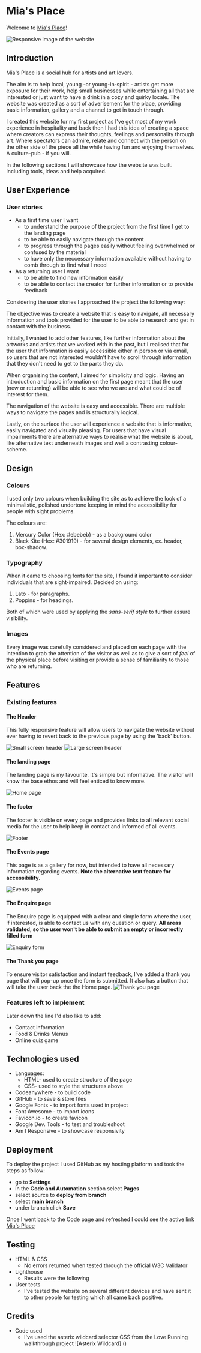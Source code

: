 # Mia's Place

Welcome to [Mia's Place](<https://tmea-farkas.github.io/mias_place/>)!

![Responsive image of the website](<https://github.com/tmea-farkas/mias_place/blob/main/readme/responsive-view.png>)

## Introduction

Mia's Place is a social hub for artists and art lovers.

The aim is to help local, young -or young-in-spirit - artists get more exposure for their work, help small businesses while entertaining all that are interested or just want to have a drink in a cozy and quirky locale.
The website was created as a sort of adverisement for the place, providing basic information, gallery and a channel to get in touch through.

I created this website for my first project as I've got most of my work experience in hospitality and back then I had this idea of creating a space where creators can express their thoughts, feelings and personality through art.
Where spectators can admire, relate and connect with the person on the other side of the piece all the while having fun and enjoying themselves. A culture-pub - if you will.

In the following sections I will showcase how the website was built. Including tools, ideas and help acquired.

## User Experience

### User stories

- As a first time user I want
  - to understand the purpose of the project from the first time I get to the landing page
  - to be able to easily navigate through the content
  - to progress through the pages easily without feeling overwhelmed or confused by the material
  - to have only the neccessary information available without having to comb through to find what I need
- As a returning user I want
  - to be able to find new information easily
  - to be able to contact the creator for further information or to provide feedback
  
Considering the user stories I approached the project the following way:

The objective was to create a website that is easy to navigate, all necessary information and tools provided for the user to be able to research and get in contact with the business.

Initially, I wanted to add other features, like further information about the artworks and artists that we worked with in the past, but I realised that for the user that information is easily accessible either in person or via email, so users that are not interested wouldn't have to scroll through information that they don't need to get to the parts they do.

When organising the content, I aimed for simplicity and logic. Having an introduction and basic information on the first page meant that the user (new or returning) will be able to see who we are and what could be of interest for them.

The navigation of the website is easy and accessible. There are multiple ways to navigate the pages and is structurally logical.

Lastly, on the surface the user will experience a website that is informative, easily navigated and visually pleasing. For users that have visual impairments there are alternative ways to realise what the website is about, like alternative text underneath images and well a contrasting colour-scheme.

## Design

### Colours

I used only two colours when building the site as to achieve the look of a minimalistic, polished undertone keeping in mind the accessibility for people with sight problems.

The colours are:

1. Mercury Color (Hex: #ebebeb) - as a background color
2. Black Kite (Hex: #301919) - for several design elements, ex. header, box-shadow.

### Typography

When it came to choosing fonts for the site, I found it important to consider individuals that are sight-impaired.
Decided on using:

1. Lato - for paragraphs.
2. Poppins - for headings.

Both of which were used by applying the *sans-serif style* to further assure visibility.

### Images

Every image was carefully considered and placed on each page with the intention to grab the attention of the visitor as well as to give a sort of *feel* of the physical place before visiting or provide a sense of familiarity to those who are returning.

## Features

### Existing features

#### The Header

This fully responsive feature will allow users to navigate the website without ever having to revert back to the previous page by using the 'back' button.

![Small screen header](https://github.com/tmea-farkas/mias_place/blob/main/readme/mobile-header.png)
![Large screen header](https://github.com/tmea-farkas/mias_place/blob/main/readme/header.png)

#### The landing page

The landing page is my favourite. It's simple but informative.
The visitor will know the base ethos and will feel enticed to know more.

![Home page](https://github.com/tmea-farkas/mias_place/blob/main/readme/home-page.png)

#### The footer

The footer is visible on every page and provides links to all relevant social media for the user to help keep in contact and informed of all events.

![Footer](https://github.com/tmea-farkas/mias_place/blob/main/readme/footer.png)

#### The Events page

This page is as a gallery for now, but intended to have all necessary information regarding events. **Note the alternative text feature for accessibility.**

![Events page](<https://github.com/tmea-farkas/mias_place/blob/main/readme/alt-text.png>)

#### The Enquire page

The Enquire page is equipped with a clear and simple form where the user, if interested, is able to contact us with any question or query. **All areas validated, so the user won't be able to submit an empty or incorrectly filled form**

![Enquiry form](<https://github.com/tmea-farkas/mias_place/blob/main/readme/form.png>)

#### The Thank you page

To ensure visitor satisfaction and instant feedback, I've added a thank you page that will pop-up once the form is submitted. It also has a button that will take the user back the the Home page.
![Thank you page](<https://github.com/tmea-farkas/mias_place/blob/main/readme/thankyou-page.png>)

### Features left to implement

Later down the line I'd also like to add:

- Contact information
- Food & Drinks Menus
- Online quiz game

## Technologies used

- Languages:
  - HTML- used to create structure of the page
  - CSS- used to style the structures above
- Codeanywhere - to build code
- GitHub - to save & store files
- Google Fonts - to import fonts used in project
- Font Awesome - to import icons
- Favicon.io - to create favicon
- Google Dev. Tools - to test and troubleshoot
- Am I Responsive - to showcase responsivity

## Deployment

To deploy the project I used GitHub as my hosting platform and took the steps as follow:

- go to **Settings**
- in the **Code and Automation** section select **Pages**
- select source to **deploy from branch**
- select **main branch**
- under branch click **Save**

Once I went back to the Code page and refreshed I could see the active link
[Mia's Place](<https://tmea-farkas.github.io/mias_place/>)

## Testing

- HTML & CSS
  - No errors returned when tested through the official W3C Validator
- Lighthouse
  - Results were the following
- User tests
  - I've tested the website on several different devices and have sent it to other people for testing which all came back positive.

## Credits

- Code used
  - I've used the asterix wildcard selector CSS from the Love Running walkthrough project ![Asterix Wildcard] ()